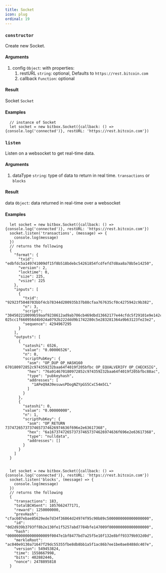 ```yaml
---
title: Socket
icon: plug
ordinal: 19
---
```


### `constructor`

Create new Socket.

#### Arguments

1.  config `Object`: with properties:
    1.  restURL `string`: optional, Defaults to `https://rest.bitcoin.com`
    2.  callback `Function`: optional

#### Result

Socket `Socket`

#### Examples

      // instance of Socket
      let socket = new bitbox.Socket({callback: () => {console.log('connected')}, restURL: 'https://rest.bitcoin.com'})

### `listen`

Listen on a websocket to get real\-time data.

#### Arguments

1.  dataType `string`: type of data to return in real time. `transactions` or `blocks`

#### Result

data `Object`: data returned in real\-time over a websocket

#### Examples

      let socket = new bitbox.Socket({callback: () => {console.log('connected')}, restURL: 'https://rest.bitcoin.com'})
      socket.listen('transactions', (message) => {
        console.log(message)
      })
      // returns the following
      {
        "format": {
          "txid": "edbfdc5a149741009df15f8b518bdebc54261854fcdfefd7d8aa8a78b5e14250",
          "version": 2,
          "locktime": 0,
          "size": 225,
          "vsize": 225
        },
        "inputs": [
          {
            "txid": "92923f5048703bbf4cb78344d200935b37b88cfaa767635cf0c4275942c9b382",
            "n": 3,
            "script": "304502210099b59aaf9238612ad9ab706cb469dbd13662177e44cfdc5f29101e9e142ceb10022018061daf1127544f1b97817f2430b9f9c78efe54b51303c91c723807834e4ece41 025cc1f660956d4b924a0792b222ddd9b1742280c5e283281364a9b63123fe23e2",
            "sequence": 4294967295
          }
        ],
        "outputs": [
          {
            "satoshi": 6526,
            "value": "0.00006526",
            "n": 0,
            "scriptPubKey": {
              "asm": "OP_DUP OP_HASH160 670180972852c974359232baa64f4019f205bfbc OP_EQUALVERIFY OP_CHECKSIG",
              "hex": "76a914670180972852c974359232baa64f4019f205bfbc88ac",
              "type": "pubkeyhash",
              "addresses": [
                "1APeQ9A39esuwsPDogNZYpGS5CxC54m5CL"
              ]
            }
          },
          {
            "satoshi": 0,
            "value": "0.00000000",
            "n": 1,
            "scriptPubKey": {
              "asm": "OP_RETURN 73747265737374657374626974636f696e2e63617368",
              "hex": "6a1673747265737374657374626974636f696e2e63617368",
              "type": "nulldata",
              "addresses": []
            }
          }
        ]
      }


      let socket = new bitbox.Socket({callback: () => {console.log('connected')}, restURL: 'https://rest.bitcoin.com'})
      socket.listen('blocks', (message) => {
        console.log(message)
      })
      // returns the following
      {
        "transactions": 183,
        "totalBCHSent": 1057662477171,
        "reward": 1250000000,
        "prevHash": "cfac607ebae85629ede7d34f36064d24974f95c90b89c5000000000000000000",
        "id": "0d2d939b3793ff8b2e130fe1f5257abd7784bfe147009f000000000000000000",
        "hash": "0000000000000000009f0047e1bf8477bd7a25f5e10f132e8bff93379b932d0d",
        "merkleRoot": "ac040e9130a71647f29dc55355fbe8db8bb1a5f1ac86b7ee1be0ae8488dc407e",
        "version": 549453824,
        "time": 1558667998,
        "bits": 402882446,
        "nonce": 2478895818
      }
